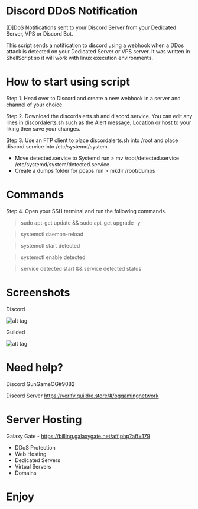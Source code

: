 # Discord DDoS Notification

[D]DoS Notifications sent to your Discord Server from your Dedicated Server, VPS or Discord Bot.

This script sends a notification to discord using a webhook when a DDos attack is detected on your Dedicated Server or VPS server. It was written in ShellScript so it will work with linux execution environments.

# How to start using script

Step 1. Head over to Discord and create a new webhook in a server and channel of your choice.

Step 2. Download the discordalerts.sh and discord.service. You can edit any lines in discordalerts.sh such as the Alert message, Location or host to your liking then save your changes.

Step 3. Use an FTP client to place discordalerts.sh into /root and place discord.service into /etc/systemd/system.

- Move detected.service to Systemd run > mv /root/detected.service /etc/systemd/system/detected.service
- Create a dumps folder for pcaps run > mkdir /root/dumps

# Commands

Step 4. Open your SSH terminal and run the following commands. 

  > sudo apt-get update && sudo apt-get upgrade -y

  > systemctl daemon-reload
  
  > systemctl start detected
  
  > systemctl enable detected

  > service detected start && service detected status
  
  
# Screenshots

Discord

![alt tag](https://github.com/GunGameOG/Discord-VPN-DDoS-Attack-Alerts/blob/master/AlertPrevDiscord.PNG "Discord")

Guilded

![alt tag](https://github.com/GunGameOG/Discord-VPN-DDoS-Attack-Alerts/blob/master/AlertPrevGuilded.PNG "Guilded")

# Need help?

Discord GunGameOG#9082

Discord Server https://verify.guildre.store/#/oggamingnetwork

# Server Hosting

Galaxy Gate - https://billing.galaxygate.net/aff.php?aff=179

- DDoS Protection
- Web Hosting
- Dedicated Servers
- Virtual Servers
- Domains

# Enjoy 
